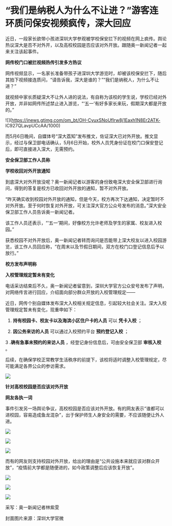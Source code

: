# “我们是纳税人为什么不让进？”游客连环质问保安视频疯传，深大回应

近日，一段家长欲带小孩进深圳大学参观被学校保安拦下的视频在网上疯传。舆论热议深大是否不对外开，以及高校校园是否应该对外开放。跟随奥一新闻记者一起来关注该起事件。

**网传校门口被拦视频热传引发多方热议**

网传视频显示，一名家长准备带孩子进深圳大学游览时，却被该校保安拦下，随后其拍下视频接连质问，“请告诉我，深大是谁的？”“我们是纳税人，为什么不让进？”

就视频中家长质疑深大不让外人进的说法，有自称为该校的学生说，学校已经对外开放，并非如网传所述禁止进入游览，“‘五一’有好多家长来玩，假期深大都是开放的。”

![](https://inews.gtimg.com/om_bt/OH-CyuxSNoUfIrw8j1Eaxh1N8Er2ATK-
lC927QLavpUCcAA/1000)

而5月6日晚间，自媒体号“深大荔知”发布推文，佐证深大已对外开放。推文显示，经过与保卫部电话确认，5月6日开始，校外人员凭身份证在校门口保安登记后，即可直接进入深大，无需预约。

**安全保卫部工作人员称**

**学校收回对外开放通知**

到底深大对外开放没呢？奥一新闻记者以游客的身份致电深大安全保卫部进行询问，得到的答复是校方已收回对外开放的通知，暂不对外开放。

“昨天确实收到校园对外开放的通知，但是今天，校方再次下达通知，决定暂时不对外开放。至于何时恢复对外开放，可关注深大官方公众号发布的消息。”深大安全保卫部工作人员告诉奥一新闻记者。

该工作人员还表示，“‘五一’期间，好像校方允许老师及学生的家属、校友进入校园。”

获悉校园不对外开放后，奥一新闻记者转而询问是否能带上深大校友以进入校园游览，该工作人员回应称，“在周末以及节假日期间，双方在校门口登记信息后予以放行。”

**校方发布声明称**

**入校管理规定暂未有变化**

电话采访结束后不久，奥一新闻记者留意到，深圳大学官方公众安号发布了声明，对网络传言进行回应，介绍面向部分群众开放的入校管理规定——

近日，网传个别自媒体发布深大入校相关规定信息，引起较大社会关注。深大入校管理规定暂未有变化，现重申如下：

1. **持有校园卡、校友卡以及海滨小区住户卡的人员** 可以 **凭卡入校** ；

2. **因公务来访的人员** 可以通过入校预约平台 **预约登记入校** ；

3 **.确有急事未预约的来访人员** ，经登记身份信息后，可由安全保卫部 **审核入校** 。

后续，在确保学校正常教学生活秩序的前提下，该校将适时调整入校管理规定，尽可能满足各界公众的参访需求。

![](https://inews.gtimg.com/om_bt/OpirBhv0KyRN8CkR7fSy9Ogdt-7oNHOxLqRoUPF5MUVu8AA/1000)

**针对高校校园是否应该对外开放**

**网友各执一词**

事件引发另一场舆论争议，高校校园是否应该对外开放。有的网友表示“谁都可以进校园，容易造成鱼龙混杂”，出于保护师生人身安全的需要，不应该随便让外人进。

![](https://inews.gtimg.com/om_bt/OncqtgMjHIaCrGmoZVk7fttk4_3q1jjejw2bvBn0i00ZEAA/1000)

![](https://inews.gtimg.com/om_bt/OqR9_bp6MxyT5yTtzPKb13N7GeO4TPtrUyoj2bmliMPMoAA/1000)

![](https://inews.gtimg.com/om_bt/OPnrcNpuuF2sdvPFuxPzA_yG7VS9bR550YjhehdRyFf6wAA/1000)

而有的网友则支持校园对外开放，给出的理由是“公共设施本来就应该对群众开放”，“疫情前大学都是随便进的，如今政策调整后应该恢复开放”。

![](https://inews.gtimg.com/om_bt/Oz3c_ApM8stnjZ34uOLWjFthXBwC6JJp4_dx4NxO5e50gAA/1000)

![](https://inews.gtimg.com/om_bt/Osg1JlwBjkkzJPUCJFPXQOIfxT2JqWR7rlYGPXVuewabQAA/1000)

![](https://inews.gtimg.com/om_bt/Oy7sT0zllMuPz50Q5TwXsUTj4DLi3WyfmTY1rSeJllzRcAA/1000)

采写：奥一新闻记者林紫雯

封面图片来源：深圳大学官微

